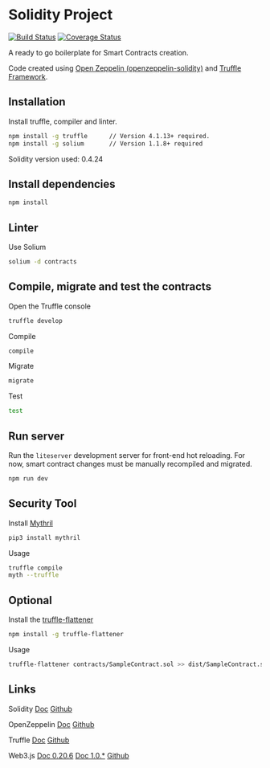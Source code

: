 # Solidity Project

[![Build Status](https://travis-ci.org/paneedesign/smart-contract-box.svg?branch=master)](https://travis-ci.org/paneedesign/smart-contract-box) 
[![Coverage Status](https://coveralls.io/repos/github/paneedesign/smart-contract-box/badge.svg)](https://coveralls.io/github/paneedesign/smart-contract-box)


A ready to go boilerplate for Smart Contracts creation.
 

Code created using [Open Zeppelin (openzeppelin-solidity)](https://github.com/OpenZeppelin/openzeppelin-solidity) and [Truffle Framework](https://github.com/trufflesuite/truffle).

 
 
## Installation


Install truffle, compiler and linter.

```bash
npm install -g truffle      // Version 4.1.13+ required.
npm install -g solium       // Version 1.1.8+ required
```

Solidity version used: 0.4.24



## Install dependencies


```bash
npm install
```



## Linter


Use Solium

```bash
solium -d contracts
```



## Compile, migrate and test the contracts
 

Open the Truffle console

```bash
truffle develop
```

Compile 

```bash
compile 
```

Migrate

```bash
migrate
```

Test

```bash
test
```



## Run server


Run the `liteserver` development server for front-end hot reloading. For now, smart contract changes must be manually recompiled and migrated.

```bash
npm run dev
```



## Security Tool


Install [Mythril](https://github.com/ConsenSys/mythril)

```bash
pip3 install mythril
```


Usage 

```bash
truffle compile
myth --truffle
```



## Optional


Install the [truffle-flattener](https://github.com/alcuadrado/truffle-flattener)

```bash
npm install -g truffle-flattener
```
 
 
Usage 

```bash
truffle-flattener contracts/SampleContract.sol >> dist/SampleContract.sol
```
 
 
 
## Links

Solidity [Doc](https://solidity.readthedocs.io) [Github](https://solidity.readthedocs.io)

OpenZeppelin [Doc](https://openzeppelin.org/api/docs/open-zeppelin.html) [Github](https://github.com/OpenZeppelin)

Truffle [Doc](http://truffleframework.com/docs) [Github](https://github.com/trufflesuite/truffle)

Web3.js [Doc 0.20.6](https://github.com/ethereum/wiki/wiki/JavaScript-API) [Doc 1.0.*](http://web3js.readthedocs.io/en/1.0) [Github](https://github.com/ethereum/web3.js)
